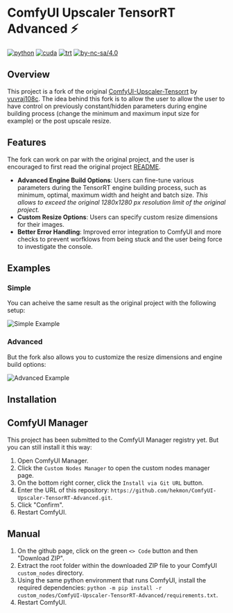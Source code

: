 # ComfyUI Upscaler TensorRT Advanced ⚡

[![python](https://img.shields.io/badge/python-3.12.9-green)](https://www.python.org/downloads/release/python-31012/)
[![cuda](https://img.shields.io/badge/cuda-12.8-green)](https://developer.nvidia.com/cuda-downloads)
[![trt](https://img.shields.io/badge/TRT-10.9-green)](https://developer.nvidia.com/tensorrt)
[![by-nc-sa/4.0](https://img.shields.io/badge/license-CC--BY--NC--SA--4.0-lightgrey)](https://creativecommons.org/licenses/by-nc-sa/4.0/deed.en)

## Overview

This project is a fork of the original [ComfyUI-Upscaler-Tensorrt](https://github.com/yuvraj108c/ComfyUI-Upscaler-Tensorrt) by [yuvraj108c](https://github.com/yuvraj108c). The idea behind this fork is to allow the user to allow the user to have control on previously constant/hidden parameters during engine building process (change the minimum and maximum input size for example) or the post upscale resize.

## Features

The fork can work on par with the original project, and the user is encouraged to first read the original project [README](https://github.com/yuvraj108c/ComfyUI-Upscaler-Tensorrt?tab=readme-ov-file).

- **Advanced Engine Build Options**: Users can fine-tune various parameters during the TensorRT engine building process, such as minimum, optimal, maximum width and height and batch size. *This allows to exceed the original 1280x1280 px resolution limit of the original project.*
- **Custom Resize Options**: Users can specify custom resize dimensions for their images.
- **Better Error Handling**: Improved error integration to ComfyUI and more checks to prevent worfklows from being stuck and the user being force to investigate the console.

## Examples

### Simple

You can acheive the same result as the original project with the following setup:

![Simple Example](assets/trtup_simple.png)

### Advanced

But the fork also allows you to customize the resize dimensions and engine build options:

![Advanced Example](assets/trtup_advanced.png)

## Installation

## ComfyUI Manager

This project has been submitted to the ComfyUI Manager registry yet. But you can still install it this way:

1. Open ComfyUI Manager.
2. Click the `Custom Nodes Manager` to open the custom nodes manager page.
3. On the bottom right corner, click the `Install via Git URL` button.
4. Enter the URL of this repository: `https://github.com/hekmon/ComfyUI-Upscaler-TensorRT-Advanced.git`.
5. Click "Confirm".
6. Restart ComfyUI.

## Manual

1. On the github page, click on the green `<> Code` button and then "Download ZIP".
2. Extract the root folder within the downloaded ZIP file to your ComfyUI `custom_nodes` directory.
3. Using the same python environment that runs ComfyUI, install the required dependencies: `python -m pip install -r custom_nodes/ComfyUI-Upscaler-TensorRT-Advanced/requirements.txt`.
4. Restart ComfyUI.
